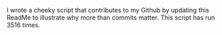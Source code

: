 I wrote a cheeky script that contributes to my Github by updating this ReadMe to illustrate why more than commits matter. This script has run 3516 times.